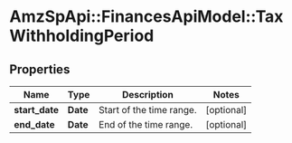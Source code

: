 # AmzSpApi::FinancesApiModel::TaxWithholdingPeriod

## Properties
Name | Type | Description | Notes
------------ | ------------- | ------------- | -------------
**start_date** | **Date** | Start of the time range. | [optional] 
**end_date** | **Date** | End of the time range. | [optional] 


